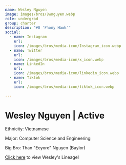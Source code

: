 ```yaml
---
name: Wesley Nguyen
image: images/bros/8wnguyen.webp
role: undergrad
group: charter
description: "#8 'Phony Hawk'"
social: 
  - name: Instagram
    url: 
    icon: /images/bros/media-icon/Instagram_icon.webp
  - name: Twitter
    url:
    icon: /images/bros/media-icon/x_icon.webp
  - name: LinkedIn
    url: 
    icon: /images/bros/media-icon/linkedin_icon.webp
  - name: Tiktok
    url: 
    icon: /images/bros/media-icon/tiktok_icon.webp
            
---
```


# Wesley Nguyen | Active
Ethnicity: Vietnamese

Major: Computer Science and Engineering

Big Bro: Than "Eeyore" Nguyen (Baylor)

[Click here](/ujis/) to view Wesley's Lineage!
